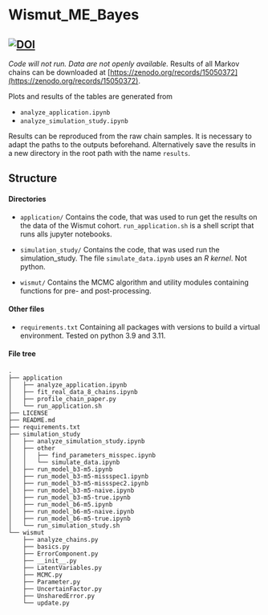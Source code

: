 # Wismut_ME_Bayes

[![DOI](https://zenodo.org/badge/DOI/10.5281/zenodo.15050372.svg)](https://doi.org/10.5281/zenodo.15050372)
---

*Code will not run. Data are not openly available.*
Results of all Markov chains can be downloaded at [https://zenodo.org/records/15050372](https://zenodo.org/records/15050372).

Plots and results of the tables are generated from

- `analyze_application.ipynb`
- `analyze_simulation_study.ipynb`

Results can be reproduced from the raw chain samples.
It is necessary to adapt the paths to the outputs beforehand.
Alternatively save the results in a new directory in the root path with the name `results`.

## Structure

#### Directories

- `application/`
    Contains the code, that was used to run get the results on the data of the Wismut cohort. `run_application.sh` is a shell script that runs alls jupyter notebooks.

- `simulation_study/`
    Contains the code, that was used run the simulation_study. The file `simulate_data.ipynb` uses an *R kernel*. Not python.

- `wismut/`
    Contains the MCMC algorithm and utility modules containing functions for pre- and post-processing.

#### Other files

- `requirements.txt`
    Containing all packages with versions to build a virtual environment. Tested on python 3.9 and 3.11.

#### File tree

```
.
├── application
│   ├── analyze_application.ipynb
│   ├── fit_real_data_8_chains.ipynb
│   ├── profile_chain_paper.py
│   └── run_application.sh
├── LICENSE
├── README.md
├── requirements.txt
├── simulation_study
│   ├── analyze_simulation_study.ipynb
│   ├── other
│   │   ├── find_parameters_misspec.ipynb
│   │   └── simulate_data.ipynb
│   ├── run_model_b3-m5.ipynb
│   ├── run_model_b3-m5-missspec1.ipynb
│   ├── run_model_b3-m5-missspec2.ipynb
│   ├── run_model_b3-m5-naive.ipynb
│   ├── run_model_b3-m5-true.ipynb
│   ├── run_model_b6-m5.ipynb
│   ├── run_model_b6-m5-naive.ipynb
│   ├── run_model_b6-m5-true.ipynb
│   └── run_simulation_study.sh
└── wismut
    ├── analyze_chains.py
    ├── basics.py
    ├── ErrorComponent.py
    ├── __init__.py
    ├── LatentVariables.py
    ├── MCMC.py
    ├── Parameter.py
    ├── UncertainFactor.py
    ├── UnsharedError.py
    └── update.py
```

```

